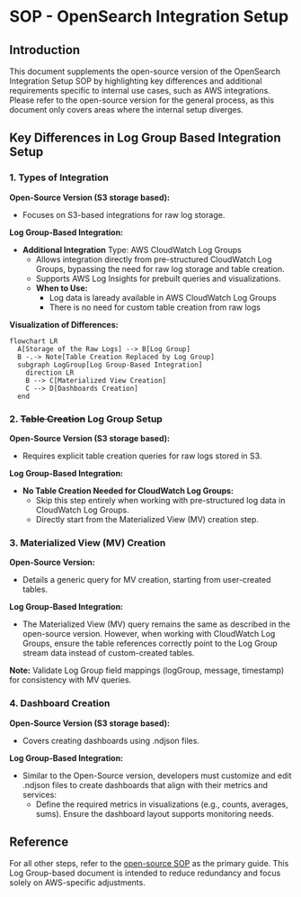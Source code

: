 # SOP - OpenSearch Integration Setup

## Introduction

This document supplements the open-source version of the OpenSearch Integration Setup SOP by highlighting key differences and additional requirements specific to internal use cases, such as AWS integrations. Please refer to the open-source version for the general process, as this document only covers areas where the internal setup diverges.

## Key Differences in Log Group Based Integration Setup

### 1. Types of Integration

**Open-Source Version (S3 storage based):**
- Focuses on S3-based integrations for raw log storage.

**Log Group-Based Integration:**
- **Additional Integration** Type: AWS CloudWatch Log Groups
  - Allows integration directly from pre-structured CloudWatch Log Groups, bypassing the need for raw log storage and table creation.
  - Supports AWS Log Insights for prebuilt queries and visualizations.
  - **When to Use:**
    - Log data is laready available in AWS CloudWatch Log Groups
    - There is no need for custom table creation from raw logs

**Visualization of Differences:**
```mermaid
flowchart LR
  A[Storage of the Raw Logs] --> B[Log Group]
  B -.-> Note[Table Creation Replaced by Log Group]
  subgraph LogGroup[Log Group-Based Integration]
    direction LR
    B --> C[Materialized View Creation]
    C --> D[Dashboards Creation]
  end
```

### 2. ~~Table Creation~~ Log Group Setup

**Open-Source Version (S3 storage based):**
- Requires explicit table creation queries for raw logs stored in S3.

**Log Group-Based Integration:**
- **No Table Creation Needed for CloudWatch Log Groups:**
  - Skip this step entirely when working with pre-structured log data in CloudWatch Log Groups.
  - Directly start from the Materialized View (MV) creation step.

### 3. Materialized View (MV) Creation

**Open-Source Version:**
- Details a generic query for MV creation, starting from user-created tables.

**Log Group-Based Integration:**
- The Materialized View (MV) query remains the same as described in the open-source version. However, when working with CloudWatch Log Groups, ensure the table references correctly point to the Log Group stream data instead of custom-created tables.

**Note:** Validate Log Group field mappings (logGroup, message, timestamp) for consistency with MV queries.

### 4. Dashboard Creation

**Open-Source Version (S3 storage based):**
- Covers creating dashboards using .ndjson files.

**Log Group-Based Integration:**
- Similar to the Open-Source version, developers must customize and edit .ndjson files to create dashboards that align with their metrics and services:
  - Define the required metrics in visualizations (e.g., counts, averages, sums).
  Ensure the dashboard layout supports monitoring needs.

## Reference

For all other steps, refer to the [open-source SOP](https://github.com/RyanL1997/nexus-opensearch-catalog/blob/main/docs/sop-integration-setup.md) as the primary guide. This Log Group-based document is intended to reduce redundancy and focus solely on AWS-specific adjustments.

